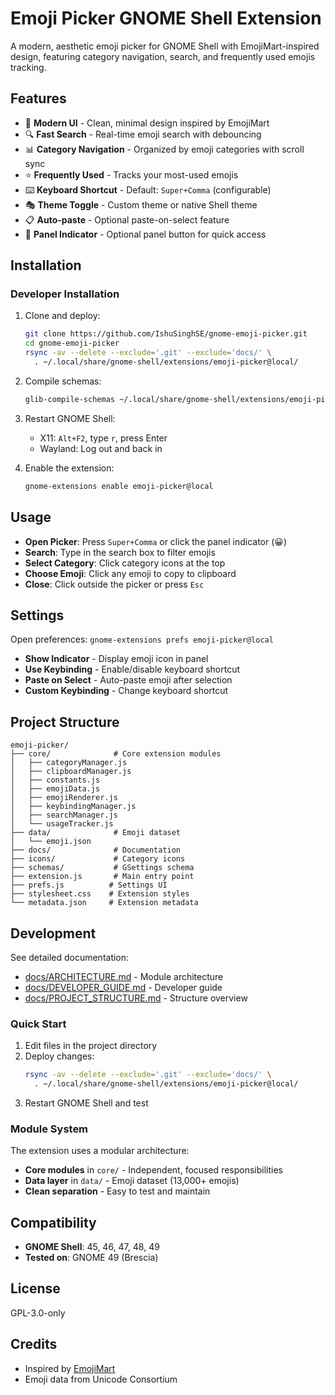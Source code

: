 # Emoji Picker GNOME Shell Extension

A modern, aesthetic emoji picker for GNOME Shell with EmojiMart-inspired design, featuring category navigation, search, and frequently used emojis tracking.

## Features

- 🎨 **Modern UI** - Clean, minimal design inspired by EmojiMart
- 🔍 **Fast Search** - Real-time emoji search with debouncing
- 📊 **Category Navigation** - Organized by emoji categories with scroll sync
- ⭐ **Frequently Used** - Tracks your most-used emojis
- ⌨️ **Keyboard Shortcut** - Default: `Super+Comma` (configurable)
- 🎭 **Theme Toggle** - Custom theme or native Shell theme
- 📋 **Auto-paste** - Optional paste-on-select feature
- 🎯 **Panel Indicator** - Optional panel button for quick access

## Installation

### Developer Installation

1. Clone and deploy:
   ```bash
   git clone https://github.com/IshuSinghSE/gnome-emoji-picker.git
   cd gnome-emoji-picker
   rsync -av --delete --exclude='.git' --exclude='docs/' \
     . ~/.local/share/gnome-shell/extensions/emoji-picker@local/
   ```

2. Compile schemas:
   ```bash
   glib-compile-schemas ~/.local/share/gnome-shell/extensions/emoji-picker@local/schemas
   ```

3. Restart GNOME Shell:
   - X11: `Alt+F2`, type `r`, press Enter
   - Wayland: Log out and back in

4. Enable the extension:
   ```bash
   gnome-extensions enable emoji-picker@local
   ```

## Usage

- **Open Picker**: Press `Super+Comma` or click the panel indicator (😀)
- **Search**: Type in the search box to filter emojis
- **Select Category**: Click category icons at the top
- **Choose Emoji**: Click any emoji to copy to clipboard
- **Close**: Click outside the picker or press `Esc`

## Settings

Open preferences: `gnome-extensions prefs emoji-picker@local`

- **Show Indicator** - Display emoji icon in panel
- **Use Keybinding** - Enable/disable keyboard shortcut
- **Paste on Select** - Auto-paste emoji after selection
- **Custom Keybinding** - Change keyboard shortcut

## Project Structure

```
emoji-picker/
├── core/              # Core extension modules
│   ├── categoryManager.js
│   ├── clipboardManager.js
│   ├── constants.js
│   ├── emojiData.js
│   ├── emojiRenderer.js
│   ├── keybindingManager.js
│   ├── searchManager.js
│   └── usageTracker.js
├── data/              # Emoji dataset
│   └── emoji.json
├── docs/              # Documentation
├── icons/             # Category icons
├── schemas/           # GSettings schema
├── extension.js       # Main entry point
├── prefs.js          # Settings UI
├── stylesheet.css    # Extension styles
└── metadata.json     # Extension metadata
```

## Development

See detailed documentation:
- [docs/ARCHITECTURE.md](docs/ARCHITECTURE.md) - Module architecture
- [docs/DEVELOPER_GUIDE.md](docs/DEVELOPER_GUIDE.md) - Developer guide
- [docs/PROJECT_STRUCTURE.md](docs/PROJECT_STRUCTURE.md) - Structure overview

### Quick Start

1. Edit files in the project directory
2. Deploy changes:
   ```bash
   rsync -av --delete --exclude='.git' --exclude='docs/' \
     . ~/.local/share/gnome-shell/extensions/emoji-picker@local/
   ```
3. Restart GNOME Shell and test

### Module System

The extension uses a modular architecture:
- **Core modules** in `core/` - Independent, focused responsibilities
- **Data layer** in `data/` - Emoji dataset (13,000+ emojis)
- **Clean separation** - Easy to test and maintain

## Compatibility

- **GNOME Shell**: 45, 46, 47, 48, 49
- **Tested on**: GNOME 49 (Brescia)

## License

GPL-3.0-only

## Credits

- Inspired by [EmojiMart](https://github.com/missive/emoji-mart)
- Emoji data from Unicode Consortium
